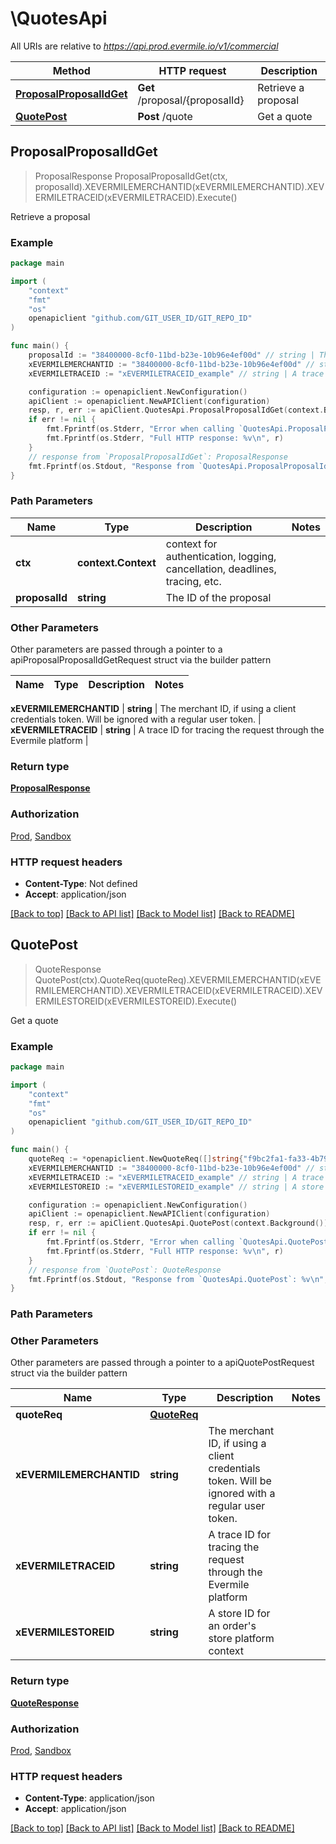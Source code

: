 # \QuotesApi

All URIs are relative to *https://api.prod.evermile.io/v1/commercial*

Method | HTTP request | Description
------------- | ------------- | -------------
[**ProposalProposalIdGet**](QuotesApi.md#ProposalProposalIdGet) | **Get** /proposal/{proposalId} | Retrieve a proposal
[**QuotePost**](QuotesApi.md#QuotePost) | **Post** /quote | Get a quote



## ProposalProposalIdGet

> ProposalResponse ProposalProposalIdGet(ctx, proposalId).XEVERMILEMERCHANTID(xEVERMILEMERCHANTID).XEVERMILETRACEID(xEVERMILETRACEID).Execute()

Retrieve a proposal



### Example

```go
package main

import (
    "context"
    "fmt"
    "os"
    openapiclient "github.com/GIT_USER_ID/GIT_REPO_ID"
)

func main() {
    proposalId := "38400000-8cf0-11bd-b23e-10b96e4ef00d" // string | The ID of the proposal
    xEVERMILEMERCHANTID := "38400000-8cf0-11bd-b23e-10b96e4ef00d" // string | The merchant ID, if using a client credentials token. Will be ignored with a regular user token. (optional)
    xEVERMILETRACEID := "xEVERMILETRACEID_example" // string | A trace ID for tracing the request through the Evermile platform (optional)

    configuration := openapiclient.NewConfiguration()
    apiClient := openapiclient.NewAPIClient(configuration)
    resp, r, err := apiClient.QuotesApi.ProposalProposalIdGet(context.Background(), proposalId).XEVERMILEMERCHANTID(xEVERMILEMERCHANTID).XEVERMILETRACEID(xEVERMILETRACEID).Execute()
    if err != nil {
        fmt.Fprintf(os.Stderr, "Error when calling `QuotesApi.ProposalProposalIdGet``: %v\n", err)
        fmt.Fprintf(os.Stderr, "Full HTTP response: %v\n", r)
    }
    // response from `ProposalProposalIdGet`: ProposalResponse
    fmt.Fprintf(os.Stdout, "Response from `QuotesApi.ProposalProposalIdGet`: %v\n", resp)
}
```

### Path Parameters


Name | Type | Description  | Notes
------------- | ------------- | ------------- | -------------
**ctx** | **context.Context** | context for authentication, logging, cancellation, deadlines, tracing, etc.
**proposalId** | **string** | The ID of the proposal | 

### Other Parameters

Other parameters are passed through a pointer to a apiProposalProposalIdGetRequest struct via the builder pattern


Name | Type | Description  | Notes
------------- | ------------- | ------------- | -------------

 **xEVERMILEMERCHANTID** | **string** | The merchant ID, if using a client credentials token. Will be ignored with a regular user token. | 
 **xEVERMILETRACEID** | **string** | A trace ID for tracing the request through the Evermile platform | 

### Return type

[**ProposalResponse**](ProposalResponse.md)

### Authorization

[Prod](../README.md#Prod), [Sandbox](../README.md#Sandbox)

### HTTP request headers

- **Content-Type**: Not defined
- **Accept**: application/json

[[Back to top]](#) [[Back to API list]](../README.md#documentation-for-api-endpoints)
[[Back to Model list]](../README.md#documentation-for-models)
[[Back to README]](../README.md)


## QuotePost

> QuoteResponse QuotePost(ctx).QuoteReq(quoteReq).XEVERMILEMERCHANTID(xEVERMILEMERCHANTID).XEVERMILETRACEID(xEVERMILETRACEID).XEVERMILESTOREID(xEVERMILESTOREID).Execute()

Get a quote



### Example

```go
package main

import (
    "context"
    "fmt"
    "os"
    openapiclient "github.com/GIT_USER_ID/GIT_REPO_ID"
)

func main() {
    quoteReq := *openapiclient.NewQuoteReq([]string{"f9bc2fa1-fa33-4b79-8fe5-f4fbe24c6ecc"}, []openapiclient.DestinationLocation{*openapiclient.NewDestinationLocation()}, []openapiclient.Parcel{*openapiclient.NewParcel(*openapiclient.NewDimensions(float32(10.25), float32(8.25), float32(5.1)), float32(2.3), openapiclient.parcelType("Package"))}) // QuoteReq | 
    xEVERMILEMERCHANTID := "38400000-8cf0-11bd-b23e-10b96e4ef00d" // string | The merchant ID, if using a client credentials token. Will be ignored with a regular user token. (optional)
    xEVERMILETRACEID := "xEVERMILETRACEID_example" // string | A trace ID for tracing the request through the Evermile platform (optional)
    xEVERMILESTOREID := "xEVERMILESTOREID_example" // string | A store ID for an order's store platform context (optional)

    configuration := openapiclient.NewConfiguration()
    apiClient := openapiclient.NewAPIClient(configuration)
    resp, r, err := apiClient.QuotesApi.QuotePost(context.Background()).QuoteReq(quoteReq).XEVERMILEMERCHANTID(xEVERMILEMERCHANTID).XEVERMILETRACEID(xEVERMILETRACEID).XEVERMILESTOREID(xEVERMILESTOREID).Execute()
    if err != nil {
        fmt.Fprintf(os.Stderr, "Error when calling `QuotesApi.QuotePost``: %v\n", err)
        fmt.Fprintf(os.Stderr, "Full HTTP response: %v\n", r)
    }
    // response from `QuotePost`: QuoteResponse
    fmt.Fprintf(os.Stdout, "Response from `QuotesApi.QuotePost`: %v\n", resp)
}
```

### Path Parameters



### Other Parameters

Other parameters are passed through a pointer to a apiQuotePostRequest struct via the builder pattern


Name | Type | Description  | Notes
------------- | ------------- | ------------- | -------------
 **quoteReq** | [**QuoteReq**](QuoteReq.md) |  | 
 **xEVERMILEMERCHANTID** | **string** | The merchant ID, if using a client credentials token. Will be ignored with a regular user token. | 
 **xEVERMILETRACEID** | **string** | A trace ID for tracing the request through the Evermile platform | 
 **xEVERMILESTOREID** | **string** | A store ID for an order&#39;s store platform context | 

### Return type

[**QuoteResponse**](QuoteResponse.md)

### Authorization

[Prod](../README.md#Prod), [Sandbox](../README.md#Sandbox)

### HTTP request headers

- **Content-Type**: application/json
- **Accept**: application/json

[[Back to top]](#) [[Back to API list]](../README.md#documentation-for-api-endpoints)
[[Back to Model list]](../README.md#documentation-for-models)
[[Back to README]](../README.md)


